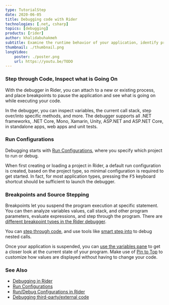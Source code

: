 ```yaml
---
type: TutorialStep
date: 2020-06-05
title: Debugging code with Rider
technologies: [.net, csharp]
topics: [debugging]
products: [rider]
author: khalidabuhakmeh
subtitle: Examine the runtime behavior of your application, identify problematic code, run through code step by step.
thumbnail: ./thumbnail.png
longVideo: 
    poster: ./poster.png
    url: https://youtu.be/TODO
---
```


### Step through Code, Inspect what is Going On

With the debugger in Rider, you can attach to a new or existing process, and place breakpoints to pause the application
and see what is going on while executing your code.

In the debugger, you can inspect variables, the current call stack, step over/into specific methods, and more. The debugger
supports all .NET frameworks, .NET Core, Mono, Xamarin, Unity, ASP.NET and ASP.NET Core, in standalone apps, web apps
and unit tests.

### Run Configurations

Debugging starts with [Run Configurations](https://www.jetbrains.com/help/rider/Run_Debug_Configuration.html), where you
specify which project to run or debug.

When first creating or loading a project in Rider, a default run configuration is created, based on the project type, so
minimal configuration is required to get started. In fact, for most application types, pressing the <kbd>F5</kbd> keyboard
shortcut should be sufficient to launch the debugger.

### Breakpoints and Source Stepping

Breakpoints let you suspend the program execution at specific statement. You can then analyze variables values, call stack,
and other program parameters, evaluate expressions, and step through the program. There are [different breakpoint types in the Rider debugger](https://www.jetbrains.com/help/rider/Using_Breakpoints.html).

You can [step through code](https://www.jetbrains.com/help/rider/Stepping_Through_the_Program.html), and use tools like
[smart step into](https://www.jetbrains.com/help/rider/Stepping_Through_the_Program.html#smart_step_into) to debug nested calls.

Once your application is suspended, you can [use the variables pane](https://www.jetbrains.com/help/rider/Inspecting_Variables.html)
to get a closer look at the current state of your program. Make use of [Pin to Top](https://www.jetbrains.com/help/rider/Inspecting_Variables.html#pinned_items)
to customize how values are displayed without having to change your code.

### See Also

- [Debugging in Rider](https://www.jetbrains.com/help/rider/Debugging_Code.html)
- [Run Configurations](https://www.jetbrains.com/help/rider/Run_Debug_Configuration.html)
- [Run/Debug Configurations in Rider](https://blog.jetbrains.com/dotnet/2017/08/23/rundebug-configurations-rider/)
- [Debugging third-party/external code](https://blog.jetbrains.com/dotnet/2017/12/20/debugging-third-party-code-rider/)